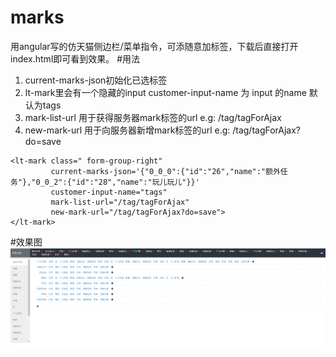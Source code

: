 # marks
用angular写的仿天猫侧边栏/菜单指令，可添随意加标签，下载后直接打开index.html即可看到效果。
#用法

1. current-marks-json初始化已选标签
2. lt-mark里会有一个隐藏的input customer-input-name 为 input 的name 默认为tags 
3. mark-list-url 用于获得服务器mark标签的url  e.g: /tag/tagForAjax
4. new-mark-url 用于向服务器新增mark标签的url e.g: /tag/tagForAjax?do=save
```
<lt-mark class=" form-group-right"
         current-marks-json='{"0_0_0":{"id":"26","name":"额外任务"},"0_0_2":{"id":"28","name":"玩儿玩儿"}}'
         customer-input-name="tags"
         mark-list-url="/tag/tagForAjax"
         new-mark-url="/tag/tagForAjax?do=save">
</lt-mark>
```
#效果图
![效果图](https://raw.githubusercontent.com/sakurallj/marks/master/images/example.png)
